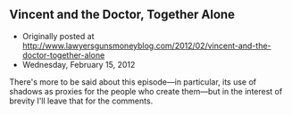 ## Vincent and the Doctor, Together Alone

 * Originally posted at http://www.lawyersgunsmoneyblog.com/2012/02/vincent-and-the-doctor-together-alone
 * Wednesday, February 15, 2012

There's more to be said about this episode—in particular, its use of shadows as proxies for the people who create them—but in the interest of brevity I'll leave that for the comments.